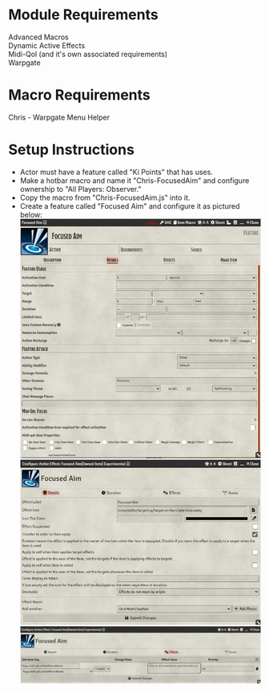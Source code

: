 # Module Requirements  
Advanced Macros  
Dynamic Active Effects  
Midi-Qol (and it's own associated requirements)  
Warpgate  
# Macro Requirements  
Chris - Warpgate Menu Helper  
# Setup Instructions  
- Actor must have a feature called "Ki Points" that has uses.  
- Make a hotbar macro and name it "Chris-FocusedAim" and configure ownership to "All Players: Observer."  
- Copy the macro from "Chris-FocusedAim.js" into it.
- Create a feature called "Focused Aim" and configure it as pictured below:  
![Setup Details](SetupDetails.PNG)  
![Setup DAE Details](SetupDAEDetails.PNG)  
![Setup DAE Effects](SetupDAEEffects.PNG)  